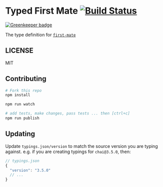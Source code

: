 # Typed First Mate  [![Build Status](https://travis-ci.org/typed-typings/npm-first-mate.svg?branch=master)](https://travis-ci.org/typed-typings/npm-first-mate)

[![Greenkeeper badge](https://badges.greenkeeper.io/types/npm-first-mate.svg)](https://greenkeeper.io/)


The type definition for [`first-mate`](https://github.com/atom/first-mate.git)

## LICENSE

MIT

## Contributing

```sh
# Fork this repo
npm install

npm run watch

# add tests, make changes, pass tests ... then [ctrl+c]
npm run publish
```

## Updating

Update `typings.json/version` to match the source version you are typing against.
e.g. if you are creating typings for `chai@3.5.0`, then:

```js
// typings.json
{
  "version": "3.5.0"
  // ...
}
```
